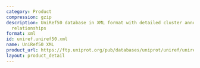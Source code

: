 ```yaml
---
category: Product
compression: gzip
description: UniRef50 database in XML format with detailed cluster annotations and
  relationships
format: xml
id: uniref.uniref50.xml
name: UniRef50 XML
product_url: https://ftp.uniprot.org/pub/databases/uniprot/uniref/uniref50/uniref50.xml.gz
layout: product_detail
---
```


